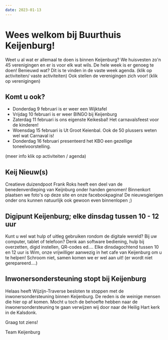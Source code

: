 ```yaml
---
date: 2023-01-13
---
```


# Wees welkom bij Buurthuis Keijenburg!

Weet u al wat er allemaal te doen is binnen Keijenburg?
We huisvesten zo'n 45 verenigingen en er is voor elk wat wils. De hele week is er genoeg te doen!
Benieuwd wat? Dit is te vinden in de vaste week agenda. (klik op activiteiten/ vaste activiteiten)
Ook stellen de verenigingen zich voor! (klik op verenigingen)

## Komt u ook?
-   Donderdag 9 februari is er weer een Wijktafel
-   Vrijdag 10 februari is er weer BINGO bij Keijenburg
-   Zaterdag 11 februari is ons eigenste Keikesbal! Het carnavalsfeest voor de kinderen!
-   Woensdag 15 februari is Ut Groot Keienbal. Ook de 50 plussers weten wel wat Carnaval is!
-   Donderdag 16 februari presenteerd het KBO een gezellige toneelvoorstelling.

(meer info klik op activiteiten / agenda)

## Keij Nieuw(s)

Creatieve duizendpoot Frank Roks heeft een deel van de benedenverdieping van Keijnburg onder handen genomen!
Binnenkort plaatsen we foto's op deze site en onze facebookpagina!
De nieuwsgierigen onder ons kunnen natuurlijk ook gewoon even binnenlopen ;)

## Digipunt Keijenburg; elke dinsdag tussen 10 - 12 uur

Kunt u wel wat hulp of uitleg gebruiken rondom de digitale wereld? Bij uw computer, tablet of telefoon?
Denk aan software bediening, hulp bij overzetten, digid instellen, QR-codes ed....
Elke dinsdagochtend tussen 10 en 12 uur is Wim, onze vrijwilliger aanwezig in het cafe van Keijenburg om u te helpen!
Schroom niet, samen komen we er wel aan uit!
(er wordt niet gerepareerd....)

## Inwonersondersteuning stopt bij Keijenburg

Helaas heeft Wijzijn-Traverse besloten te stoppen met de inwonersondersteuning binnen Keijenburg.
De reden is de weinige mensen die hier op af komen. Mocht u toch de behoefte hebben naar de inwonersondersteuning te gaan
verwijzen wij door naar de Heilig Hart kerk in de Kalsdonk.

Graag tot ziens!

Team Keijenburg
